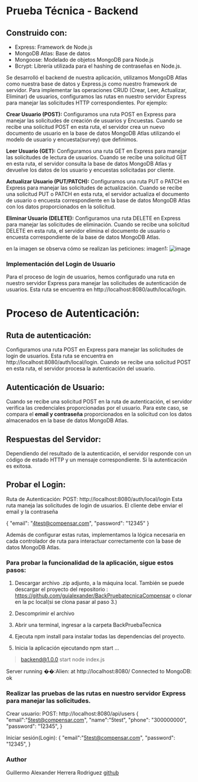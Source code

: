# Prueba Técnica - Backend
## Construido con:
- Express: Framework de Node.js
- MongoDB Atlas: Base de datos
- Mongoose: Modelado de objetos MongoDB para Node.js
- Bcrypt: Librería utilizada para el hashing de contraseñas en Node.js. 


Se desarrolló el backend de nuestra aplicación, utilizamos MongoDB Atlas como nuestra base de datos y Express.js como nuestro framework de servidor. 
Para implementar las operaciones CRUD (Crear, Leer, Actualizar, Eliminar) de usuarios, configuramos las rutas en nuestro servidor Express para manejar las solicitudes HTTP correspondientes.
Por ejemplo:


**Crear Usuario (POST):**
Configuramos una ruta POST en Express para manejar las solicitudes de creación de usuarios y Encuestas. 
Cuando se recibe una solicitud POST en esta ruta, el servidor crea un nuevo documento de usuario en la base
 de datos MongoDB Atlas utilizando el modelo de usuario y encuesta(survey) que definimos.
 
 
**Leer Usuario (GET):** 
Configuramos una ruta GET en Express para manejar las solicitudes de lectura de usuarios.
Cuando se recibe una solicitud GET en esta ruta, el servidor consulta la base de datos MongoDB Atlas y
devuelve los datos de los usuario y encuestas solicitadas por cliente.

**Actualizar Usuario (PUT/PATCH):** 
Configuramos una ruta PUT o PATCH en Express para manejar las solicitudes de actualización.
Cuando se recibe una solicitud PUT o PATCH en esta ruta, el servidor actualiza el documento de usuario 
o encuesta correspondiente en la base de datos MongoDB Atlas con los datos proporcionados en la solicitud.


**Eliminar Usuario (DELETE):** 
Configuramos una ruta DELETE en Express para manejar las solicitudes de eliminación.
Cuando se recibe una solicitud DELETE en esta ruta, 
el servidor elimina el documento de usuario o encuesta correspondiente de la base de datos MongoDB Atlas.


en la imagen se observa cómo se realizan las peticiones:
imagen1:
![image](https://github.com/guialexander/BackPruebatecnicaCompensar/assets/71296562/1a1843d7-9ae8-464b-a8f6-2369cd1c0772)




### Implementación del Login de Usuario
Para el proceso de login de usuarios, hemos configurado una ruta en nuestro servidor Express para manejar las solicitudes de autenticación de usuarios.
Esta ruta se encuentra en http://localhost:8080/auth/local/login.


# Proceso de Autenticación:


## Ruta de autenticación: 
Configuramos una ruta POST en Express para manejar las solicitudes de login de usuarios.
Esta ruta se encuentra en http://localhost:8080/auth/local/login. Cuando se recibe una solicitud POST en esta ruta, el servidor procesa la autenticación del usuario.


## Autenticación de Usuario:
Cuando se recibe una solicitud POST en la ruta de autenticación, 
el servidor verifica las credenciales proporcionadas por el usuario. 
Para este caso, se compara el **email y contraseña** proporcionados en la solicitud con los datos almacenados en la base de datos MongoDB Atlas.


## Respuestas del Servidor:
Dependiendo del resultado de la autenticación, el servidor responde con un código de estado HTTP y un mensaje correspondiente.
Si la autenticación es exitosa.


## Probar el Login:
Ruta de Autenticación:
POST: http://localhost:8080/auth/local/login Esta ruta maneja las solicitudes de login de usuarios. 
El cliente debe enviar el email y la contraseña 

{  "email": "4test@compensar.com",
   "password": "12345" }


Además de configurar estas rutas, implementamos la lógica necesaria en cada controlador de ruta 
para interactuar correctamente con la base de datos MongoDB Atlas.


### Para probar la funcionalidad de la aplicación, sigue estos pasos:

1. Descargar archivo .zip adjunto, a la máquina local. También se puede descargar el proyecto del repositorio :
 https://github.com/guialexander/BackPruebatecnicaCompensar o clonar en la pc local(si se clona pasar al paso 3.)

2. Descomprimir el archivo

3. Abrir una terminal, ingresar a la carpeta BackPruebaTecnica

4. Ejecuta npm install para instalar todas las dependencias del proyecto.
 
5. Inicia la aplicación ejecutando npm start ...
   
> backend@1.0.0 start
> node index.js

Server running ��:Alien: at http://localhost:8080/
Connected to MongoDB: ok

### Realizar las pruebas de las rutas en nuestro servidor Express para manejar las  solicitudes.

Crear usuario:
POST: http://localhost:8080/api/users
{
  "email":"5test@compensar.com",
  "name":"5test",
  "phone": "300000000",
  "password": "12345",
 }

Iniciar sesión(Login):
{
  "email":"5test@compensar.com",
  "password": "12345",
 } 

### Author
Guillermo Alexander Herrera Rodriguez
[github](https://github.com/guialexander/BackPruebatecnicaCompensar)


